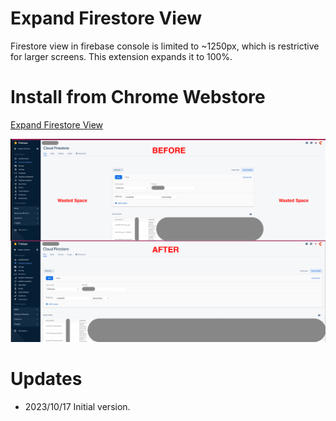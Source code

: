 # Expand Firestore View

Firestore view in firebase console is limited to ~1250px, which is restrictive for larger screens. This extension expands it to 100%.

# Install from Chrome Webstore

[Expand Firestore View]()

![Screenshot](screenshot.png)

# Updates

- 2023/10/17 Initial version.
